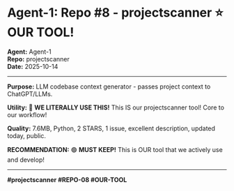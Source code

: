 # Agent-1: Repo #8 - projectscanner ⭐ OUR TOOL!

**Agent:** Agent-1  
**Repo:** projectscanner  
**Date:** 2025-10-14

---

**Purpose:** LLM codebase context generator - passes project context to ChatGPT/LLMs.

**Utility:** 🔴 **WE LITERALLY USE THIS!** This IS our projectscanner tool! Core to our workflow!

**Quality:** 7.6MB, Python, 2 STARS, 1 issue, excellent description, updated today, public.

**RECOMMENDATION:** 🟢 **MUST KEEP!** This is OUR tool that we actively use and develop!

---

**#projectscanner #REPO-08 #OUR-TOOL**


